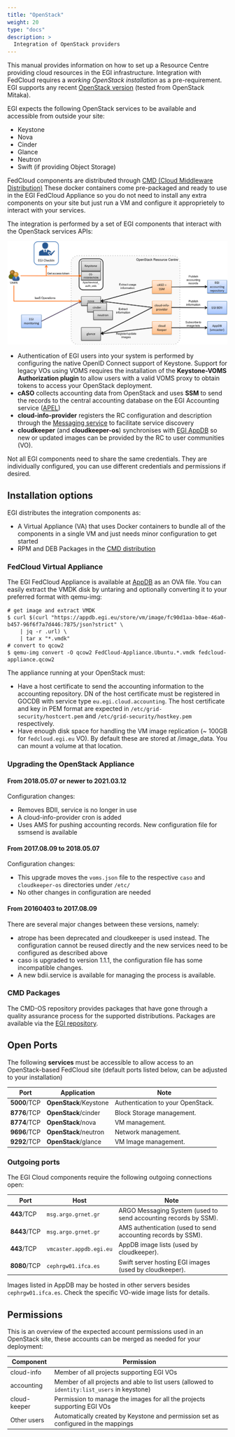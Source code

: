 ```yaml
---
title: "OpenStack"
weight: 20
type: "docs"
description: >
  Integration of OpenStack providers
---
```


This manual provides information on how to set up a Resource Centre providing
cloud resources in the EGI infrastructure. Integration with FedCloud requires a
_working OpenStack installation_ as a pre-requirement. EGI supports any recent
[OpenStack version](http://releases.openstack.org) (tested from OpenStack
Mitaka).

EGI expects the following OpenStack services to be available and accessible from
outside your site:

- Keystone
- Nova
- Cinder
- Glance
- Neutron
- Swift (if providing Object Storage)

FedCloud components are distributed through
[CMD (Cloud Middleware Distribution)](https://confluence.egi.eu/display/EGIBG/Cloud+Middleware+Distribution)
These docker containers come pre-packaged and ready to use in the EGI FedCloud
Appliance so you do not need to install any extra components on your site but
just run a VM and configure it approprietely to interact with your services.

The integration is performed by a set of EGI components that interact with the
OpenStack services APIs:

![image](openstacksite.png)

- Authentication of EGI users into your system is performed by configuring the
  native OpenID Connect support of Keystone. Support for legacy VOs using VOMS
  requires the installation of the **Keystone-VOMS Authorization plugin** to
  allow users with a valid VOMS proxy to obtain tokens to access your OpenStack
  deployment.
- **cASO** collects accounting data from OpenStack and uses **SSM** to send the
  records to the central accounting database on the EGI Accounting service
  ([APEL](https://apel.github.io/))
- **cloud-info-provider** registers the RC configuration and description through
  the [Messaging service](../../../internal/messaging) to facilitate service
  discovery
- **cloudkeeper** (and **cloudkeeper-os**) synchronises with
  [EGI AppDB](https://appdb.egi.eu/browse/cloud) so new or updated images can be
  provided by the RC to user communities (VO).

Not all EGI components need to share the same credentials. They are individually
configured, you can use different credentials and permissions if desired.

## Installation options

EGI distributes the integration components as:

- A Virtual Appliance (VA) that uses Docker containers to bundle all of the
  components in a single VM and just needs minor configuration to get started
- RPM and DEB Packages in the
  [CMD distribution](https://confluence.egi.eu/display/EGIBG/Cloud+Middleware+Distribution)

### FedCloud Virtual Appliance

The EGI FedCloud Appliance is available at
[AppDB](https://appdb.egi.eu/store/vappliance/fedcloud.integration.appliance.openstack)
as an OVA file. You can easily extract the VMDK disk by untaring and optionally
converting it to your preferred format with qemu-img:

```shell
# get image and extract VMDK
$ curl $(curl "https://appdb.egi.eu/store/vm/image/fc90d1aa-b0ae-46a0-b457-96f6f7a7d446:7875/json?strict" \
    | jq -r .url) \
    | tar x "*.vmdk"
# convert to qcow2
$ qemu-img convert -O qcow2 FedCloud-Appliance.Ubuntu.*.vmdk fedcloud-appliance.qcow2
```

The appliance running at your OpenStack must:

- Have a host certificate to send the accounting information to the accounting
  repository. DN of the host certificate must be registered in GOCDB with
  service type `eu.egi.cloud.accounting`. The host certificate and key in PEM
  format are expected in `/etc/grid-security/hostcert.pem` and
  `/etc/grid-security/hostkey.pem` respectively.
- Have enough disk space for handling the VM image replication (\~ 100GB for
  `fedcloud.egi.eu` VO). By default these are stored at /image_data. You can
  mount a volume at that location.

### Upgrading the OpenStack Appliance

#### From 2018.05.07 or newer to 2021.03.12

Configuration changes:

- Removes BDII, service is no longer in use
- A cloud-info-provider cron is added
- Uses AMS for pushing accounting records. New configuration file for ssmsend is
  available

#### From 2017.08.09 to 2018.05.07

Configuration changes:

- This upgrade moves the `voms.json` file to the respective `caso` and
  `cloudkeeper-os` directories under `/etc/`
- No other changes in configuration are needed

#### From 20160403 to 2017.08.09

There are several major changes between these versions, namely:

- atrope has been deprecated and cloudkeeper is used instead. The configuration
  cannot be reused directly and the new services need to be configured as
  described above
- caso is upgraded to version 1.1.1, the configuration file has some
  incompatible changes.
- A new bdii.service is available for managing the process is available.

### CMD Packages

The CMD-OS repository provides packages that have gone through a quality
assurance process for the supported distributions. Packages are available via
the [EGI repository](https://repository.egi.eu).

## Open Ports

The following **services** must be accessible to allow access to an
OpenStack-based FedCloud site (default ports listed below, can be adjusted to
your installation)

<!-- markdownlint-disable line-length -->

| Port         | Application            | Note                              |
| ------------ | ---------------------- | --------------------------------- |
| **5000**/TCP | **OpenStack**/Keystone | Authentication to your OpenStack. |
| **8776**/TCP | **OpenStack**/cinder   | Block Storage management.         |
| **8774**/TCP | **OpenStack**/nova     | VM management.                    |
| **9696**/TCP | **OpenStack**/neutron  | Network management.               |
| **9292**/TCP | **OpenStack**/glance   | VM Image management.              |

<!-- markdownlint-enable line-length -->

### Outgoing ports

The EGI Cloud components require the following outgoing connections open:

<!-- markdownlint-disable line-length -->

| Port         | Host                    | Note                                                            |
| ------------ | ----------------------- | --------------------------------------------------------------- |
| **443**/TCP  | `msg.argo.grnet.gr`     | ARGO Messaging System (used to send accounting records by SSM). |
| **8443**/TCP | `msg.argo.grnet.gr`     | AMS authentication (used to send accounting records by SSM).    |
| **443**/TCP  | `vmcaster.appdb.egi.eu` | AppDB image lists (used by cloudkeeper).                        |
| **8080**/TCP | `cephrgw01.ifca.es`     | Swift server hosting EGI images (used by cloudkeeper).          |

<!-- markdownlint-enable line-length -->

Images listed in AppDB may be hosted in other servers besides
`cephrgw01.ifca.es`. Check the specific VO-wide image lists for details.

## Permissions

This is an overview of the expected account permissions used in an OpenStack
site, these accounts can be merged as needed for your deployment:

<!-- markdownlint-disable line-length -->

| Component    | Permission                                                                                   |
| ------------ | -------------------------------------------------------------------------------------------- |
| cloud-info   | Member of all projects supporting EGI VOs                                                    |
| accounting   | Member of all projects and able to list users (allowed to `identity:list_users` in keystone) |
| cloud-keeper | Permission to manage the images for all the projects supporting EGI VOs                      |
| Other users  | Automatically created by Keystone and permission set as configured in the mappings           |

<!-- markdownlint-enable line-length -->
